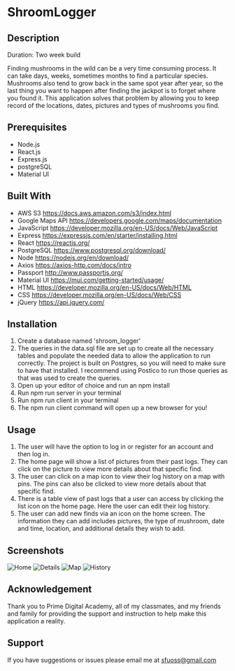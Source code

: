 # ShroomLogger

## Description

Duration: Two week build

Finding mushrooms in the wild can be a very time consuming process. It can take days, weeks, sometimes months to find a particular species. Mushrooms also tend to grow back in the same spot year after year, so the last thing you want to happen after finding the jackpot is to forget where you found it. This application solves that problem by allowing you to keep record of the locations, dates, pictures and types of mushrooms you find. 

## Prerequisites
- Node.js
- React.js
- Express.js
- postgreSQL
- Material UI

## Built With
- AWS S3 https://docs.aws.amazon.com/s3/index.html
- Google Maps API https://developers.google.com/maps/documentation
- JavaScript https://developer.mozilla.org/en-US/docs/Web/JavaScript
- Express https://expressjs.com/en/starter/installing.html
- React https://reactjs.org/
- PostgreSQL https://www.postgresql.org/download/
- Node https://nodejs.org/en/download/
- Axios https://axios-http.com/docs/intro
- Passport http://www.passportjs.org/
- Material UI https://mui.com/getting-started/usage/
- HTML https://developer.mozilla.org/en-US/docs/Web/HTML
- CSS https://developer.mozilla.org/en-US/docs/Web/CSS
- jQuery https://api.jquery.com/

## Installation

1. Create a database named 'shroom_logger'
2. The queries in the data.sql file are set up to create all the necessary tables and populate the needed data to allow the application to run correctly. The project is built on Postgres, so you will need to make sure to have that installed. I recommend using Postico to run those queries as that was used to create the queries.
3. Open up your editor of choice and run an npm install
4. Run npm run server in your terminal
5. Run npm run client in your terminal
6. The npm run client command will open up a new browser for you!

## Usage

1. The user will have the option to log in or register for an account and then log in.
2. The home page will show a list of pictures from their past logs. They can click on the picture to view more details about that specific find.
3. The user can click on a map icon to view their log history on a map with pins. The pins can also be clicked to view more details about that specific find.
4. There is a table view of past logs that a user can access by clicking the list icon on the home page. Here the user can edit their log history.
5. The user can add new finds via an icon on the home screen. The information they can add includes pictures, the type of mushroom, date and time, location, and additional details they wish to add. 

## Screenshots
![Home](https://user-images.githubusercontent.com/38589057/138920088-e76179d9-f442-4c07-81fd-aeb93f41bd45.png)
![Details](https://user-images.githubusercontent.com/38589057/138920600-e4754d0d-5c0c-40e8-a187-6d5a1a187665.png)
![Map](https://user-images.githubusercontent.com/38589057/138920242-1db4494a-9cb3-4410-be54-42237b4ade6a.png)
![History](https://user-images.githubusercontent.com/38589057/138920283-e59f2c9f-05ac-4728-8dbc-2f59ede555bd.png)


## Acknowledgement

Thank you to Prime Digital Academy, all of my classmates, and my friends and family for providing the support and instruction to help make this application a reality.

## Support

If you have suggestions or issues please email me at sfuoss@gmail.com


